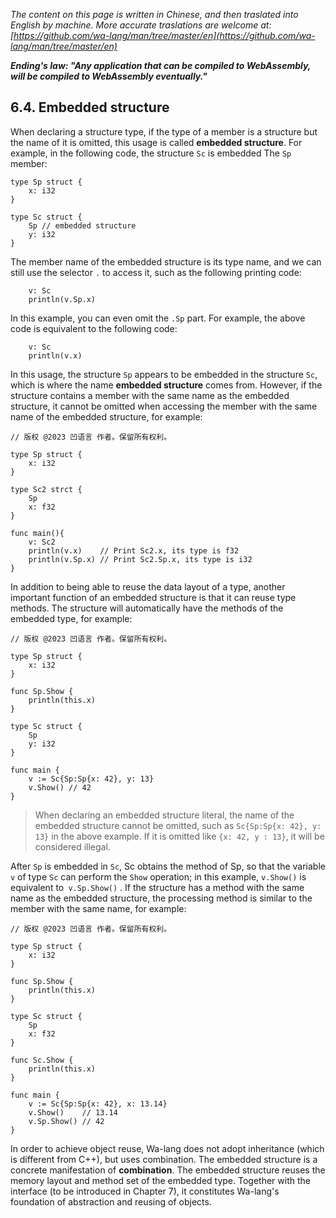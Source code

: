 *The content on this page is written in Chinese, and then traslated into English by machine. More accurate traslations are welcome at: [https://github.com/wa-lang/man/tree/master/en](https://github.com/wa-lang/man/tree/master/en)*

***Ending's law: "Any application that can be compiled to WebAssembly, will be compiled to WebAssembly eventually."***

## 6.4. Embedded structure

When declaring a structure type, if the type of a member is a structure but the name of it is omitted, this usage is called **embedded structure**. For example, in the following code, the structure `Sc` is embedded The `Sp` member:
```wa
type Sp struct {
    x: i32
}

type Sc struct {
    Sp // embedded structure
    y: i32
}
```

The member name of the embedded structure is its type name, and we can still use the selector `.` to access it, such as the following printing code:
```wa
    v: Sc
    println(v.Sp.x)
```

In this example, you can even omit the `.Sp` part. For example, the above code is equivalent to the following code:
```wa
    v: Sc
    println(v.x)
```

In this usage, the structure `Sp` appears to be embedded in the structure `Sc`, which is where the name **embedded structure** comes from. However, if the structure contains a member with the same name as the embedded structure, it cannot be omitted when accessing the member with the same name of the embedded structure, for example:
```
// 版权 @2023 凹语言 作者。保留所有权利。

type Sp struct {
    x: i32
}

type Sc2 strct {
    Sp
    x: f32
}

func main(){
    v: Sc2
    println(v.x)    // Print Sc2.x, its type is f32
    println(v.Sp.x) // Print Sc2.Sp.x, its type is i32
}
```

In addition to being able to reuse the data layout of a type, another important function of an embedded structure is that it can reuse type methods. The structure will automatically have the methods of the embedded type, for example:
```wa
// 版权 @2023 凹语言 作者。保留所有权利。

type Sp struct {
    x: i32
}

func Sp.Show {
    println(this.x)
}

type Sc struct {
    Sp
    y: i32
}

func main {
    v := Sc{Sp:Sp{x: 42}, y: 13}
    v.Show() // 42
}
```
> When declaring an embedded structure literal, the name of the embedded structure cannot be omitted, such as `Sc{Sp:Sp{x: 42}, y: 13}` in the above example. If it is omitted like `{x: 42, y : 13}`, it will be considered illegal.

After `Sp` is embedded in `Sc`, Sc obtains the method of Sp, so that the variable `v` of type `Sc` can perform the `Show` operation; in this example, `v.Show()` is equivalent to` v.Sp.Show()` . If the structure has a method with the same name as the embedded structure, the processing method is similar to the member with the same name, for example:
```wa
// 版权 @2023 凹语言 作者。保留所有权利。

type Sp struct {
    x: i32
}

func Sp.Show {
    println(this.x)
}

type Sc struct {
    Sp
    x: f32
}

func Sc.Show {
    println(this.x)
}

func main {
    v := Sc{Sp:Sp{x: 42}, x: 13.14}
    v.Show()    // 13.14
    v.Sp.Show() // 42
}
```

In order to achieve object reuse, Wa-lang does not adopt inheritance (which is different from C++), but uses combination. The embedded structure is a concrete manifestation of **combination**. The embedded structure reuses the memory layout and method set of the embedded type. Together with the interface (to be introduced in Chapter 7), it constitutes Wa-lang's foundation of abstraction and reusing of objects.
